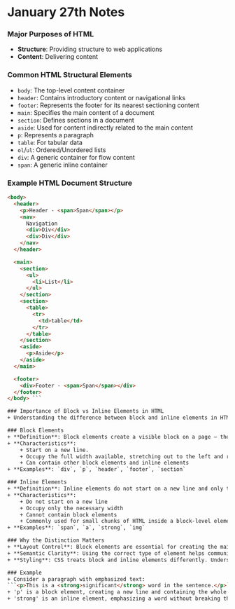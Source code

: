 # January 27th Notes

### Major Purposes of HTML
+ **Structure**: Providing structure to web applications
+ **Content**: Delivering content

### Common HTML Structural Elements
+ `body`: The top-level content container
+ `header`: Contains introductory content or navigational links
+ `footer`: Represents the footer for its nearest sectioning content
+ `main`: Specifies the main content of a document
+ `section`: Defines sections in a document
+ `aside`: Used for content indirectly related to the main content
+ `p`: Represents a paragraph
+ `table`: For tabular data
+ `ol`/`ul`: Ordered/Unordered lists
+ `div`: A generic container for flow content
+ `span`: A generic inline container

### Example HTML Document Structure
```html
<body>
  <header>
    <p>Header - <span>Span</span></p>
    <nav>
      Navigation
      <div>Div</div>
      <div>Div</div>
    </nav>
  </header>

  <main>
    <section>
      <ul>
        <li>List</li>
      </ul>
    </section>
    <section>
      <table>
        <tr>
          <td>table</td>
        </tr>
      </table>
    </section>
    <aside>
      <p>Aside</p>
    </aside>
  </main>

  <footer>
    <div>Footer - <span>Span</span></div>
  </footer>
</body> ```

### Importance of Block vs Inline Elements in HTML
+ Understanding the difference between block and inline elements in HTML is crucial for creating well-structured and visually coherent web pages

### Block Elements
+ **Definition**: Block elements create a visible block on a page — they will start on a new line and take up the full width available
+ **Characteristics**:
    + Start on a new line.
    + Occupy the full width available, stretching out to the left and right as far as they can
    + Can contain other block elements and inline elements
+ **Examples**: `div`, `p`, `header`, `footer`, `section`

### Inline Elements
+ **Definition**: Inline elements do not start on a new line and only take up as much width as necessary
+ **Characteristics**:
    + Do not start on a new line
    + Occupy only the necessary width
    + Cannot contain block elements
    + Commonly used for small chunks of HTML inside a block-level element
+ **Examples**: `span`, `a`, `strong`, `img`

### Why the Distinction Matters
+ **Layout Control**: Block elements are essential for creating the main structure of a webpage, while inline elements are used for styling smaller portions of text or content within those blocks
+ **Semantic Clarity**: Using the correct type of element helps communicate the meaning and structure of your content, which is important for accessibility and SEO
+ **Styling**: CSS treats block and inline elements differently. Understanding this helps in applying styles more effectively

### Example
+ Consider a paragraph with emphasized text:
```<p>This is a <strong>significant</strong> word in the sentence.</p>```
+ 'p' is a block element, creating a new line and containing the whole sentence
+ 'strong' is an inline element, emphasizing a word without breaking the flow of the sentence